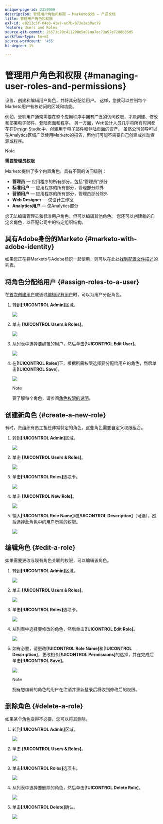 ```yaml
---
unique-page-id: 2359909
description: 管理用户角色和权限 — Marketo文档 — 产品文档
title: 管理用户角色和权限
exl-id: e0213c5f-04e0-41a9-ac7b-873e2e39ac79
feature: Users and Roles
source-git-commit: 26573c20c411208e5a01aa7ec73a97e7208b35d5
workflow-type: tm+mt
source-wordcount: '455'
ht-degree: 1%

---
```


# 管理用户角色和权限 {#managing-user-roles-and-permissions}

设置、创建和编辑用户角色，并将其分配给用户。 这样，您就可以控制每个Marketo用户有权访问的区域和功能。

例如，营销用户通常需要在整个应用程序中拥有广泛的访问权限，才能创建、修改和部署电子邮件、登陆页面和程序。 另一方面，Web设计人员几乎将所有时间都花在Design Studio中，创建用于电子邮件和登陆页面的资产。 虽然公司领导可以在Analytics区域广泛使用Marketo的报告，但他们可能不需要自己创建或推动资源或程序。

>[!NOTE]
>
>**需要管理员权限**

Marketo提供了多个内置角色，具有不同的访问级别：

* **管理员** — 应用程序的所有部分，包括“管理员”部分
* **标准用户** — 应用程序的所有部分，管理部分除外
* **营销用户** — 应用程序的所有部分，管理员部分除外
* **Web Designer** — 仅设计工作室
* **Analytics用户** — 仅Analytics部分

您无法编辑管理员和标准用户角色，但可以编辑其他角色。 您还可以创建新的自定义角色，以匹配公司中的特定组织结构。

## 具有Adobe身份的Marketo {#marketo-with-adobe-identity}

如果您正在将Marketo与Adobe标识一起使用，则可以在此处[找到配置文件描述](/help/marketo/product-docs/administration/marketo-with-adobe-identity/adobe-identity-management-overview.md#profile-levels)的列表。

## 将角色分配给用户 {#assign-roles-to-a-user}

在[首次创建用户](/help/marketo/product-docs/administration/users-and-roles/create-delete-edit-and-change-a-user-role.md)或通过[编辑现有用户](/help/marketo/product-docs/administration/users-and-roles/managing-marketo-users.md)时，可以为用户分配角色。

1. 转到&#x200B;**[!UICONTROL Admin]**&#x200B;区域。

   ![](assets/managing-user-roles-and-permissions-1.png)

1. 单击 **[!UICONTROL Users & Roles]**。

   ![](assets/managing-user-roles-and-permissions-2.png)

1. 从列表中选择要编辑的用户，然后单击&#x200B;**[!UICONTROL Edit User]**。

   ![](assets/managing-user-roles-and-permissions-3.png)

1. 在&#x200B;**[!UICONTROL Roles]**&#x200B;下，根据所需权限选择要分配给用户的角色，然后单击&#x200B;**[!UICONTROL Save]**。

   ![](assets/managing-user-roles-and-permissions-4.png)

   >[!NOTE]
   >
   >要了解每个角色，请参阅[角色权限的说明](/help/marketo/product-docs/administration/users-and-roles/descriptions-of-role-permissions.md)。

## 创建新角色 {#create-a-new-role}

有时，贵组织有员工担任非常特定的角色，这些角色需要自定义权限组合。

1. 转到&#x200B;**[!UICONTROL Admin]**&#x200B;区域。

   ![](assets/managing-user-roles-and-permissions-5.png)

1. 单击 **[!UICONTROL Users & Roles]**。

   ![](assets/managing-user-roles-and-permissions-6.png)

1. 单击&#x200B;**[!UICONTROL Roles]**&#x200B;选项卡。

   ![](assets/managing-user-roles-and-permissions-7.png)

1. 单击 **[!UICONTROL New Role]**。

   ![](assets/managing-user-roles-and-permissions-8.png)

1. 输入&#x200B;**[!UICONTROL Role Name]**&#x200B;和&#x200B;**[!UICONTROL Description]**（可选），然后选择此角色中的用户所需的权限。

   ![](assets/managing-user-roles-and-permissions-9.png)

## 编辑角色 {#edit-a-role}

如果需要更改与现有角色关联的权限，可以编辑该角色。

1. 转到&#x200B;**[!UICONTROL Admin]**&#x200B;区域。

   ![](assets/managing-user-roles-and-permissions-10.png)

1. 单击 **[!UICONTROL Users & Roles]**。

   ![](assets/managing-user-roles-and-permissions-11.png)

1. 单击&#x200B;**[!UICONTROL Roles]**&#x200B;选项卡。

   ![](assets/managing-user-roles-and-permissions-12.png)

1. 从列表中选择要修改的角色，然后单击&#x200B;**[!UICONTROL Edit Role]**。

   ![](assets/managing-user-roles-and-permissions-13.png)

1. 如有必要，请更改&#x200B;**[!UICONTROL Role Name]**&#x200B;和&#x200B;**[!UICONTROL Description]**，更改相关&#x200B;**[!UICONTROL Permissions]**&#x200B;的选择，并在完成后单击&#x200B;**[!UICONTROL Save]**。

   ![](assets/managing-user-roles-and-permissions-14.png)

   >[!NOTE]
   >
   >拥有您编辑的角色的用户在注销并重新登录后将收到修改后的权限。

## 删除角色 {#delete-a-role}

如果某个角色变得不必要，您可以将其删除。

1. 转到&#x200B;**[!UICONTROL Admin]**&#x200B;区域。

   ![](assets/managing-user-roles-and-permissions-15.png)

1. 单击 **[!UICONTROL Users & Roles]**。

   ![](assets/managing-user-roles-and-permissions-16.png)

1. 单击&#x200B;**[!UICONTROL Roles]**&#x200B;选项卡。

   ![](assets/managing-user-roles-and-permissions-17.png)

1. 从列表中选择要删除的角色，然后单击&#x200B;**[!UICONTROL Delete Role]**。

   ![](assets/managing-user-roles-and-permissions-18.png)

1. 单击&#x200B;**[!UICONTROL Delete]**&#x200B;确认。

   ![](assets/managing-user-roles-and-permissions-19.png)
